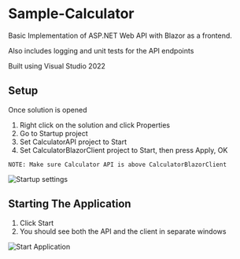 # Sample-Calculator
Basic Implementation of ASP.NET Web API with Blazor as a frontend.

Also includes logging and unit tests for the API endpoints

Built using Visual Studio 2022

## Setup
Once solution is opened
1. Right click on the solution and click Properties
2. Go to Startup project
3. Set CalculatorAPI project to Start
4. Set CalculatorBlazorClient project to Start, then press Apply, OK
```
NOTE: Make sure Calculator API is above CalculatorBlazorClient
```
![Startup settings](https://user-images.githubusercontent.com/6023817/221761110-d33ff512-2360-4dbf-ba86-467efc3c61fc.gif)

## Starting The Application
1. Click Start
2. You should see both the API and the client in separate windows

![Start Application](https://user-images.githubusercontent.com/6023817/221761964-ba9a2dbe-b534-438a-818d-781666c7162f.gif)
